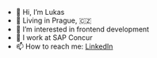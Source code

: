 - 👋 Hi, I’m Lukas
- 🏡 Living in Prague, 🇨🇿
- 👀 I’m interested in frontend development
- 🌱 I work at SAP Concur
- 📫 How to reach me: [LinkedIn](https://www.linkedin.com/in/lukas-frajt/)

<!---
l-k-sfr-jt/l-k-sfr-jt is a ✨ special ✨ repository because its `README.md` (this file) appears on your GitHub profile.
You can click the Preview link to take a look at your changes.
--->

